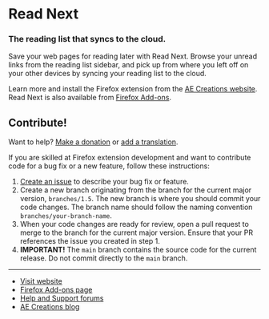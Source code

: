 # Read Next
### The reading list that syncs to the cloud.

Save your web pages for reading later with Read Next.  Browse your unread links from the reading list sidebar, and pick up from where you left off on your other devices by syncing your reading list to the cloud.

Learn more and install the Firefox extension from the [AE Creations website](https://aecreations.io/readnext/index.php).  Read Next is also available from [Firefox Add-ons](https://addons.mozilla.org/firefox/addon/readnext/).

## Contribute!

Want to help?  [Make a donation](https://liberapay.com/aecreations/) or [add a translation](https://crowdin.com/project/readnext).

If you are skilled at Firefox extension development and want to contribute code for a bug fix or a new feature, follow these instructions:

1. [Create an issue](https://github.com/aecreations/readnext/issues/new) to describe your bug fix or feature.
2. Create a new branch originating from the branch for the current major version, `branches/1.5`.  The new branch is where you should commit your code changes.  The branch name should follow the naming convention `branches/your-branch-name`.
3. When your code changes are ready for review, open a pull request to merge to the branch for the current major version.  Ensure that your PR references the issue you created in step 1.
4. **IMPORTANT!**  The `main` branch contains the source code for the current release.  Do not commit directly to the `main` branch.


---

* [Visit website](https://aecreations.io/readnext/index.php)
* [Firefox Add-ons page](https://addons.mozilla.org/firefox/addon/readnext/)
* [Help and Support forums](https://aecreations.io/forums)
* [AE Creations blog](https://aecreations.blogspot.com/)
